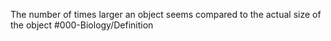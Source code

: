 The number of times larger an object seems compared to the actual size of the object
#000-Biology/Definition 